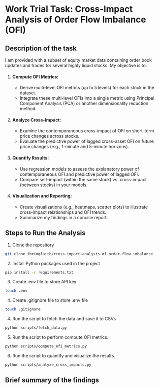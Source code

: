 # Work Trial Task: Cross-Impact Analysis of Order Flow Imbalance (OFI)

## Description of the task
I am provided with a subset of equity market data containing order book updates and trades for several highly liquid stocks. My objective is to:

1. #### Compute OFI Metrics:
   - Derive multi-level OFI metrics (up to 5 levels) for each stock in the dataset.
   - Integrate these multi-level OFIs into a single metric using Principal Component Analysis (PCA) or another dimensionality reduction method.
2. #### Analyze Cross-Impact:
   - Examine the contemporaneous cross-impact of OFI on short-term price changes across stocks.
   - Evaluate the predictive power of lagged cross-asset OFI on future price changes (e.g., 1-minute and 5-minute horizons).
3. #### Quantify Results:
   - Use regression models to assess the explanatory power of contemporaneous OFI and predictive power of lagged OFI.
   - Compare self-impact (within the same stock) vs. cross-impact (between stocks) in your models.
6. #### Visualization and Reporting:
   - Create visualizations (e.g., heatmaps, scatter plots) to illustrate cross-impact relationships and OFI trends.
   - Summarize my findings in a concise report.

## Steps to Run the Analysis
1. Clone the repository
```bash
git clone ibringfaith/cross-impact-analysis-of-order-flow-imbalance
```
2. Install Python packages used in the project
```bash
pip install -r requirements.txt
```
3. Create .env file to store API key
```bash
touch .env
```
4. Create .gitignore file to store .env file
```bash
touch .gitignore
```
4. Run the script to fetch the data and save it to CSVs
```bash
python scripts/fetch_data.py
```
5. Run the script to perform compute OFI metrics.
```bash
python scripts/compute_ofi_metrics.py
```
6. Run the script to quantify and visualize the results.
```bash
python scripts/analyze_cross_impacts.py
```
## Brief summary of the findings
